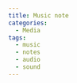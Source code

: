 ```yaml
---
title: Music note
categories:
  - Media
tags:
  - music
  - notes
  - audio
  - sound
---
```

